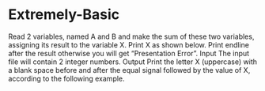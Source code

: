 # Extremely-Basic
Read 2 variables, named A and B and make the sum of these two variables, assigning its result to the variable X. Print X as shown below. Print endline after the result otherwise you will get “Presentation Error”.  Input The input file will contain 2 integer numbers.  Output Print the letter X (uppercase) with a blank space before and after the equal signal followed by the value of X, according to the following example.
